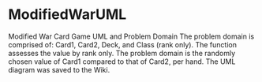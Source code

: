 ModifiedWarUML
==============

Modified War Card Game UML and Problem Domain
The problem domain is comprised of: Card1, Card2, Deck, and Class (rank only). The function assesses the value by rank only.
The problem domain is the randomly chosen value of Card1 compared to that of Card2, per hand.
The UML diagram was saved to the Wiki.
